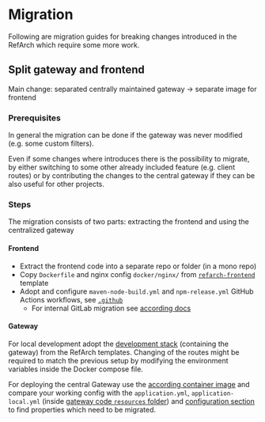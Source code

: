 # Migration

Following are migration guides for breaking changes introduced in the RefArch which require some more work.

## Split gateway and frontend

Main change: separated centrally maintained gateway -> separate image for frontend

### Prerequisites

In general the migration can be done if the gateway was never modified (e.g. some custom filters).

Even if some changes where introduces there is the possibility to migrate, by either switching to some other already
included feature (e.g. client routes) or by contributing the changes to the central gateway if they can be also useful
for other projects.

### Steps

The migration consists of two parts: extracting the frontend and using the centralized gateway

#### Frontend

- Extract the frontend code into a separate repo or folder (in a mono repo)
- Copy `Dockerfile` and nginx config `docker/nginx/` from [`refarch-frontend`](https://github.com/it-at-m/refarch-templates/tree/main/refarch-frontend) template
- Adopt and configure `maven-node-build.yml` and `npm-release.yml` GitHub Actions workflows, see [`.github`](https://github.com/it-at-m/refarch-templates/tree/main/.github/workflows)
  - For internal GitLab migration see [according docs](https://git.muenchen.de/ccse/cicd/docs-gitlab-runner/-/blob/main-2.x/Migration.adoc?ref_type=heads#user-content-migration-refarch-api-gateway-integriertes-frontend-eigener-service-f%C3%BCr-frontend)

#### Gateway

For local development adopt the [development stack](./templates/develop.md#container-engine) (containing the gateway) from
the RefArch templates. Changing of the routes might be required to match the previous setup by modifying the environment
variables inside the Docker compose file.

For deploying the central Gateway use the [according container image](../gateway.md#usage) and compare your working config with the `application.yml`,
`application-local.yml` (inside [gateway code `resources` folder](https://github.com/it-at-m/refarch/tree/main/refarch-gateway/src/main/resources))
and [configuration section](../gateway.md#configuration) to find properties which need to be migrated.
